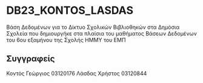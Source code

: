 # DB23_KONTOS_LASDAS
Βάση Δεδομένων για το Δίκτυο Σχολικών Βιβλιοθηκών στα Δημόσια Σχολεία που δημιουργήκε στα πλαίσια του μαθήματος Βάσεων Δεδομένων του 6ου εξαμήνου της Σχολής ΗΜΜΥ του ΕΜΠ
## Συγγραφείς
Κοντός Γεώργιος 03120176 
Λάσδας Χρήστος 03120844
